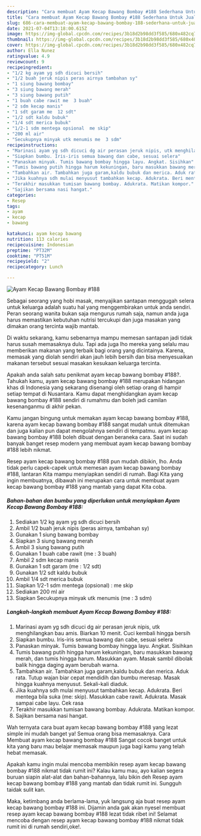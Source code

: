 ```yaml
---
description: "Cara membuat Ayam Kecap Bawang Bombay #188 Sederhana Untuk Jualan"
title: "Cara membuat Ayam Kecap Bawang Bombay #188 Sederhana Untuk Jualan"
slug: 686-cara-membuat-ayam-kecap-bawang-bombay-188-sederhana-untuk-jualan
date: 2021-07-04T13:18:00.615Z
image: https://img-global.cpcdn.com/recipes/3b18d2b98dd3f585/680x482cq70/ayam-kecap-bawang-bombay-188-foto-resep-utama.jpg
thumbnail: https://img-global.cpcdn.com/recipes/3b18d2b98dd3f585/680x482cq70/ayam-kecap-bawang-bombay-188-foto-resep-utama.jpg
cover: https://img-global.cpcdn.com/recipes/3b18d2b98dd3f585/680x482cq70/ayam-kecap-bawang-bombay-188-foto-resep-utama.jpg
author: Ella Nunez
ratingvalue: 4.9
reviewcount: 9
recipeingredient:
- "1/2 kg ayam yg sdh dicuci bersih"
- "1/2 buah jeruk nipis peras airnya tambahan sy"
- "1 siung bawang bombay"
- "3 siung bawang merah"
- "3 siung bawang putih"
- "1 buah cabe rawit me  3 buah"
- "2 sdm kecap manis"
- "1 sdt garam me  12 sdt"
- "1/2 sdt kaldu bubuk"
- "1/4 sdt merica bubuk"
- "1/2-1 sdm mentega opsional  me skip"
- "200 ml air"
- "Secukupnya minyak utk menumis me  3 sdm"
recipeinstructions:
- "Marinasi ayam yg sdh dicuci dg air perasan jeruk nipis, utk menghilangkan bau amis. Biarkan 10 menit. Cuci kembali hingga bersih"
- "Siapkan bumbu. Iris-iris semua bawang dan cabe, sesuai selera"
- "Panaskan minyak. Tumis bawang bombay hingga layu. Angkat. Sisihkan"
- "Tumis bawang putih hingga harum kekuningan, baru masukkan bawang merah, dan tumis hingga harum. Masukkan ayam. Masak sambil dibolak balik hingga daging ayam berubah warna."
- "Tambahkan air. Tambahkan juga garam,kaldu bubuk dan merica. Aduk rata. Tutup wajan biar cepat mendidih dan bumbu meresap. Masak hingga kuahnya menyusut. Sekali-kali diaduk."
- "Jika kuahnya sdh mulai menyusut tambahkan kecap. Adukrata. Beri mentega bila suka (me: skip). Masukkan cabe rawit. Adukrata. Masak sampai cabe layu. Cek rasa"
- "Terakhir masukkan tumisan bawang bombay. Adukrata. Matikan kompor."
- "Sajikan bersama nasi hangat."
categories:
- Resep
tags:
- ayam
- kecap
- bawang

katakunci: ayam kecap bawang 
nutrition: 113 calories
recipecuisine: Indonesian
preptime: "PT32M"
cooktime: "PT51M"
recipeyield: "2"
recipecategory: Lunch

---
```



![Ayam Kecap Bawang Bombay #188](https://img-global.cpcdn.com/recipes/3b18d2b98dd3f585/680x482cq70/ayam-kecap-bawang-bombay-188-foto-resep-utama.jpg)

Sebagai seorang yang hobi masak, menyajikan santapan menggugah selera untuk keluarga adalah suatu hal yang menggembirakan untuk anda sendiri. Peran seorang  wanita bukan saja mengurus rumah saja, namun anda juga harus memastikan kebutuhan nutrisi tercukupi dan juga masakan yang dimakan orang tercinta wajib mantab.

Di waktu  sekarang, kamu sebenarnya mampu memesan santapan jadi tidak harus susah memasaknya dulu. Tapi ada juga lho mereka yang selalu mau memberikan makanan yang terbaik bagi orang yang dicintainya. Karena, memasak yang diolah sendiri akan jauh lebih bersih dan bisa menyesuaikan makanan tersebut sesuai masakan kesukaan keluarga tercinta. 



Apakah anda salah satu penikmat ayam kecap bawang bombay #188?. Tahukah kamu, ayam kecap bawang bombay #188 merupakan hidangan khas di Indonesia yang sekarang disenangi oleh setiap orang di hampir setiap tempat di Nusantara. Kamu dapat menghidangkan ayam kecap bawang bombay #188 sendiri di rumahmu dan boleh jadi camilan kesenanganmu di akhir pekan.

Kamu jangan bingung untuk memakan ayam kecap bawang bombay #188, karena ayam kecap bawang bombay #188 sangat mudah untuk ditemukan dan juga kalian pun dapat mengolahnya sendiri di tempatmu. ayam kecap bawang bombay #188 boleh dibuat dengan beraneka cara. Saat ini sudah banyak banget resep modern yang membuat ayam kecap bawang bombay #188 lebih nikmat.

Resep ayam kecap bawang bombay #188 pun mudah dibikin, lho. Anda tidak perlu capek-capek untuk memesan ayam kecap bawang bombay #188, lantaran Kita mampu menyiapkan sendiri di rumah. Bagi Kita yang ingin membuatnya, dibawah ini merupakan cara untuk membuat ayam kecap bawang bombay #188 yang mantab yang dapat Kita coba.

<!--inarticleads1-->

##### Bahan-bahan dan bumbu yang diperlukan untuk menyiapkan Ayam Kecap Bawang Bombay #188:

1. Sediakan 1/2 kg ayam yg sdh dicuci bersih
1. Ambil 1/2 buah jeruk nipis (peras airnya, tambahan sy)
1. Gunakan 1 siung bawang bombay
1. Siapkan 3 siung bawang merah
1. Ambil 3 siung bawang putih
1. Gunakan 1 buah cabe rawit (me : 3 buah)
1. Ambil 2 sdm kecap manis
1. Gunakan 1 sdt garam (me : 1/2 sdt)
1. Gunakan 1/2 sdt kaldu bubuk
1. Ambil 1/4 sdt merica bubuk
1. Siapkan 1/2-1 sdm mentega (opsional) : me skip
1. Sediakan 200 ml air
1. Siapkan Secukupnya minyak utk menumis (me : 3 sdm)




<!--inarticleads2-->

##### Langkah-langkah membuat Ayam Kecap Bawang Bombay #188:

1. Marinasi ayam yg sdh dicuci dg air perasan jeruk nipis, utk menghilangkan bau amis. Biarkan 10 menit. Cuci kembali hingga bersih
1. Siapkan bumbu. Iris-iris semua bawang dan cabe, sesuai selera
1. Panaskan minyak. Tumis bawang bombay hingga layu. Angkat. Sisihkan
1. Tumis bawang putih hingga harum kekuningan, baru masukkan bawang merah, dan tumis hingga harum. Masukkan ayam. Masak sambil dibolak balik hingga daging ayam berubah warna.
1. Tambahkan air. Tambahkan juga garam,kaldu bubuk dan merica. Aduk rata. Tutup wajan biar cepat mendidih dan bumbu meresap. Masak hingga kuahnya menyusut. Sekali-kali diaduk.
1. Jika kuahnya sdh mulai menyusut tambahkan kecap. Adukrata. Beri mentega bila suka (me: skip). Masukkan cabe rawit. Adukrata. Masak sampai cabe layu. Cek rasa
1. Terakhir masukkan tumisan bawang bombay. Adukrata. Matikan kompor.
1. Sajikan bersama nasi hangat.




Wah ternyata cara buat ayam kecap bawang bombay #188 yang lezat simple ini mudah banget ya! Semua orang bisa memasaknya. Cara Membuat ayam kecap bawang bombay #188 Sangat cocok banget untuk kita yang baru mau belajar memasak maupun juga bagi kamu yang telah hebat memasak.

Apakah kamu ingin mulai mencoba membikin resep ayam kecap bawang bombay #188 nikmat tidak rumit ini? Kalau kamu mau, ayo kalian segera buruan siapin alat-alat dan bahan-bahannya, lalu bikin deh Resep ayam kecap bawang bombay #188 yang mantab dan tidak rumit ini. Sungguh taidak sulit kan. 

Maka, ketimbang anda berlama-lama, yuk langsung aja buat resep ayam kecap bawang bombay #188 ini. Dijamin anda gak akan nyesel membuat resep ayam kecap bawang bombay #188 lezat tidak ribet ini! Selamat mencoba dengan resep ayam kecap bawang bombay #188 nikmat tidak rumit ini di rumah sendiri,oke!.

